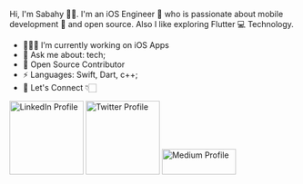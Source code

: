 Hi, I'm Sabahy 👋🏻. I'm an iOS Engineer  who is passionate about mobile development 📱 and open source. Also I like exploring Flutter 💻 Technology.

- 🧑🏻‍💻 I’m currently working on iOS Apps
- 💬 Ask me about: tech;
- 📝 Open Source Contributor
-  ⚡ Languages: Swift, Dart, c++;
- 🔗 Let's Connect 👇🏻

<a title="Linkedin Profile" href="https://www.linkedin.com/in/mustafa-sabahy-763934124/t"><img alt="LinkedIn Profile" src="https://github.com/MustafaSabahy/sabahy/blob/main/linkedin.png" width="130"/></a>
<a title="Twitter Profile" href="https://twitter.com/MustafaElSabahi"><img alt="Twitter Profile" src="https://github.com/MustafaSabahy/sabahy/blob/main/twitter.png" width="130"/></a>
<a title="Hashnode Blog" href="https://sabahy.hashnode.dev"><img alt="Medium Profile" src="https://github.com/MustafaSabahy/sabahy/blob/main/hashnode.png" width="130" height="45"/></a>

